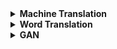 <details> <summary>  <b> Machine Translation </b> </summary>

1. [Sequence to Sequence Learning with Neural Networks](https://arxiv.org/abs/1409.3215)
   * Code:
   * Slide: [Link](https://drive.google.com/file/d/1W2BaUNc5IqaDypNiXcb0MweOtCetUqZm/view)
   
2. [Learning Phrase Representations using RNN Encoder-Decoder for Statistical Machine Translation](https://arxiv.org/abs/1406.1078)
   * Code:
   * Slide: [Link](https://drive.google.com/file/d/1RYUV3YmPrVoRTujaJ0kt6jyD6-4a8Zie/view)
   
3. [Neural Machine Translation by Jointly Learning to Align and Translate](https://arxiv.org/abs/1409.0473)
   * Code:
   * Slide: [Link](https://drive.google.com/file/d/1niMR8LX77DnP_iPzjNRauOdz1wjd_eXp/view)
   
4. [Effective Approaches to Attention-based Neural Machine Translation](https://arxiv.org/abs/1508.04025)
   * Code:
   * Slide: [Link](https://drive.google.com/file/d/1rzX97LRgtQdg6YmVeAq92oLqXGCEjhpb/view)
   
</details>


<details> <summary>  <b> Word Translation </b> </summary>

1. [Word Translation Without Parallel Data](https://arxiv.org/abs/1710.04087)
   * Code: [github](https://github.com/facebookresearch/MUSE)
   * Blog Post: [Link](http://ruotianluo.github.io/2017/10/19/word-translation/)
   
2. [Revisiting Semi-Supervised Learning with Graph Embeddings](https://arxiv.org/pdf/1603.08861.pdf)
   * Code: [github](https://github.com/kimiyoung/planetoid)
   * Blog Post: [Link](https://shagunsodhani.in/papers-I-read/Revisiting-Semi-Supervised-Learning-with-Graph-Embeddings)
   
3. [A robust self-learning method for fully unsupervised cross-lingual mappings of word embeddings](https://arxiv.org/abs/1805.06297)
   * Code: [github](https://github.com/artetxem/vecmap)
   * Blog Post:

4. [Unsupervised Part-of-Speech Tagging with Bilingual Graph-Based Projections](http://www.petrovi.de/data/acl11.pdf)
   * Code:
   * Author's slide: [Link](http://www.petrovi.de/data/acl11slides.pdf)
 
5. [Token and Type Constraints for Cross-Lingual Part-of-Speech Tagging](http://www.petrovi.de/data/tacl13.pdf)
   * Code
   * Author's slide: [Link](http://www.petrovi.de/data/tacl13slides.pdf)

6. [Deep Learning via Semi-Supervised Embedding](http://www.thespermwhale.com/jaseweston/papers/deep_embed.pdf)
   * Code
7. [Bilingual Word Representations with Monolingual Quality in Mind] (https://nlp.stanford.edu/~lmthang/data/papers/naacl15_bivec.pdf)
   * Code: [github](https://github.com/lmthang/bivec)
   
</details>

<details> <summary>  <b> GAN </b> </summary>

**Adversarial Networks**

1. [Generative Adversarial Networks](https://arxiv.org/abs/1406.2661)
   * Code: [github]()
   * Blog Post: [Link]()
   
**Domain Adaptation**
[Shafiq Joty's Slide](https://drive.google.com/open?id=1yZyn7dYYWQcrikgKoPeQJj9rDVtIsrne)

1. [Domain-Adversarial Training of Neural Networks](https://arxiv.org/pdf/1505.07818.pdf)
   * Code: [github](https://github.com/pumpikano/tf-dann)
   * Blog Post: [Link](http://www.shortscience.org/paper?bibtexKey=journals/jmlr/GaninUAGLLML16#leopaillier)
   
2. [Adversarial Discriminative Domain Adaptation](https://arxiv.org/abs/1702.05464)
   * Code: [github]()
   * Blog Post: [Link]()
   
3. [Associative Domain Adaptation](https://arxiv.org/pdf/1708.00938)
   * Code: [github]()
   * Blog Post: [Link](https://medium.com/@2017csm1006/associative-domain-adaptation-829d4326f74d)

</details>


<!---
<details> <summary>  <b> Word Translation </b> </summary>
  whatever
</details>
-->
